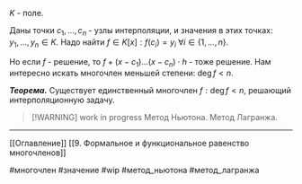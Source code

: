 $K$ - поле.

Даны точки $c_1, \dotsc, c_n$ - узлы интерполяции, и значения в этих точках: $y_1, \dotsc, y_n \in K$.
Надо найти $f \in K[x]: f(c_i) = y_i \ \forall i \in \{1,\dotsc,n\}$.

Но если $f$ - решение, то $f + (x-c_1)\dotsc(x-c_n)\cdot h$ - тоже решение. Нам интересно искать многочлен меньшей степени: $\deg f < n$.

***Теорема.*** Существует единственный многочлен $f: \deg f < n$, решающий интерполяционную задачу.


>[!WARNING] work in progress
>Метод Ньютона.
  Метод Лагранжа.

---
[[Оглавление]]
[[9. Формальное и функциональное равенство многочленов]]

#многочлен 
#значение 
#wip
#метод_ньютона
#метод_лагранжа


